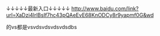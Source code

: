 

↓↓↓↓↓最新入口↓↓↓↓↓
http://www.baidu.com/link?url=XaDzi4lrlBsIf7hc43pQAeEvE68KnODCy8r9yapmf0G&wd

的vs都是vsvdsvdsvdsvdsdbs
